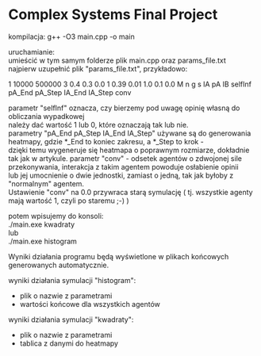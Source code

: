# Complex Systems Final Project
kompilacja:
g++ -O3 main.cpp -o main

uruchamianie:\
umieścić w tym samym folderze plik main.cpp oraz params_file.txt\
najpierw uzupełnić plik "params_file.txt", przykładowo:

1 10000 500000 3 0.4 0.3 0.0 1 0.39 0.01 1.0 0.1 0.0
M n       g    s IA  pA  IB selfInf  pA_End pA_Step IA_End IA_Step conv

parametr "selfInf" oznacza, czy bierzemy pod uwagę opinię własną do obliczania wypadkowej\
należy dać wartość 1 lub 0, które oznaczają tak lub nie.\
parametry "pA_End pA_Step IA_End IA_Step" używane są do generowania heatmapy, gdzie *_End to koniec zakresu, a *_Step to krok -\
dzięki temu wygeneruje się heatmapa o poprawnym rozmiarze, dokładnie tak jak w artykule.
parametr "conv" - odsetek agentów o zdwojonej sile przekonywania, interakcja z takim agentem powoduje osłabienie opinii\
lub jej umocnienie o dwie jednostki, zamiast o jedną, tak jak byłoby z "normalnym" agentem.\
Ustawienie "conv" na 0.0 przywraca starą symulację ( tj. wszystkie agenty mają wartość 1, czyli po staremu ;-) )

potem wpisujemy do konsoli:\
./main.exe kwadraty\
lub\
./main.exe histogram

Wyniki działania programu będą wyświetlone w plikach końcowych generowanych automatycznie.

wyniki działania symulacji "histogram":
- plik o nazwie z parametrami
- wartości końcowe dla wszystkich agentów

wyniki działania symulacji "kwadraty":
- plik o nazwie z parametrami
- tablica z danymi do heatmapy
